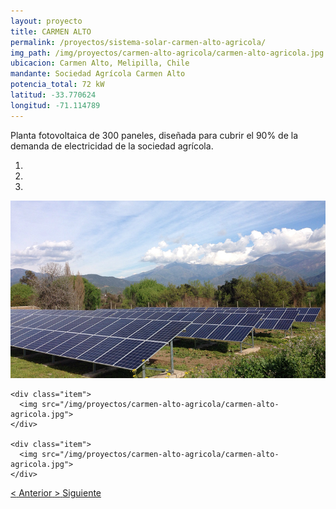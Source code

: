 ```yaml
---
layout: proyecto
title: CARMEN ALTO
permalink: /proyectos/sistema-solar-carmen-alto-agricola/
img_path: /img/proyectos/carmen-alto-agricola/carmen-alto-agricola.jpg
ubicacion: Carmen Alto, Melipilla, Chile
mandante: Sociedad Agrícola Carmen Alto
potencia_total: 72 kW
latitud: -33.770624
longitud: -71.114789
---
```


Planta fotovoltaica de 300 paneles, diseñada para cubrir el 90% de la demanda de electricidad de la sociedad agrícola.



<div id="myCarousel" class="carousel slide" data-ride="carousel">
  <!-- Indicators -->
  <ol class="carousel-indicators">
    <li data-target="#myCarousel" data-slide-to="0" class="active"></li>
    <li data-target="#myCarousel" data-slide-to="1"></li>
    <li data-target="#myCarousel" data-slide-to="2"></li>
  </ol>

  <!-- Imagenes de Los Proyectos -->
  <div class="carousel-inner">
    <div class="item active">
      <img src="/img/proyectos/carmen-alto-agricola/carmen-alto-agricola.jpg">
    </div>

    <div class="item">
      <img src="/img/proyectos/carmen-alto-agricola/carmen-alto-agricola.jpg">
    </div>

    <div class="item">
      <img src="/img/proyectos/carmen-alto-agricola/carmen-alto-agricola.jpg">
    </div>
  </div>

  <!-- Left and right controls -->
  <a class="left carousel-control" href="#myCarousel" data-slide="prev">
    <span class="glyphicon glyphicon-chevron-left"><</span>
    <span class="sr-only">Anterior</span>
  </a>
  <a class="right carousel-control" href="#myCarousel" data-slide="next">
    <span class="glyphicon glyphicon-chevron-right">></span>
    <span class="sr-only">Siguiente</span>
  </a>
</div>